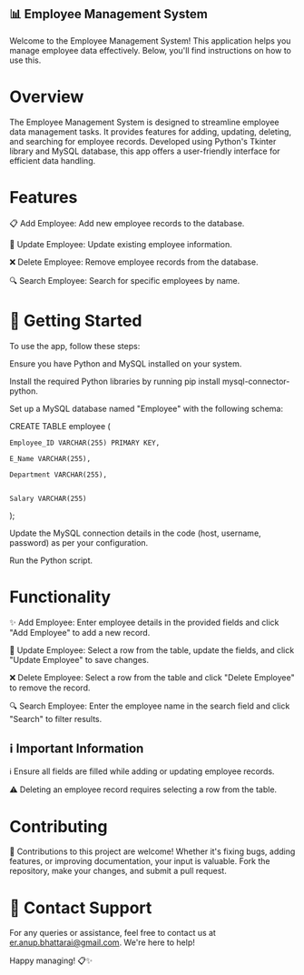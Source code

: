  ## 📊 Employee Management System
 
Welcome to the Employee Management System! This application helps you manage employee data effectively. Below, you'll find instructions on how to use this.

# Overview

The Employee Management System is designed to streamline employee data management tasks. It provides features for adding, updating, deleting, and searching for employee records. Developed using Python's Tkinter library and MySQL database, this app offers a user-friendly interface for efficient data handling.

# Features


📋 Add Employee: Add new employee records to the database.


🔄 Update Employee: Update existing employee information.


❌ Delete Employee: Remove employee records from the database.


🔍 Search Employee: Search for specific employees by name.


# 🚀 Getting Started

To use the app, follow these steps:


Ensure you have Python and MySQL installed on your system.


Install the required Python libraries by running pip install mysql-connector-python.


Set up a MySQL database named "Employee" with the following schema:


CREATE TABLE employee (
    
    Employee_ID VARCHAR(255) PRIMARY KEY,
    
    E_Name VARCHAR(255),
    
    Department VARCHAR(255),
    
    
    Salary VARCHAR(255)
    
);

Update the MySQL connection details in the code (host, username, password) as per your configuration.


Run the Python script.


# Functionality

✨ Add Employee: Enter employee details in the provided fields and click "Add Employee" to add a new record.


🔄 Update Employee: Select a row from the table, update the fields, and click "Update Employee" to save changes.


❌ Delete Employee: Select a row from the table and click "Delete Employee" to remove the record.


🔍 Search Employee: Enter the employee name in the search field and click "Search" to filter results.


## ℹ️ Important Information

ℹ️ Ensure all fields are filled while adding or updating employee records.


⚠️ Deleting an employee record requires selecting a row from the table.


# Contributing

🎉 Contributions to this project are welcome! Whether it's fixing bugs, adding features, or improving documentation, your input is valuable. Fork the repository, make your changes, and submit a pull request.


# 📧 Contact Support

For any queries or assistance, feel free to contact us at er.anup.bhattarai@gmail.com. We're here to help!

Happy managing! 📋✨




